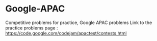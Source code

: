 # Google-APAC
Competitive problems for practice, Google APAC problems
Link to the practice problems page : https://code.google.com/codejam/apactest/contests.html
